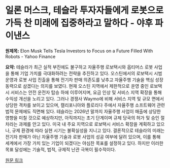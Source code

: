 # 일론 머스크, 테슬라 투자자들에게 로봇으로 가득 찬 미래에 집중하라고 말하다 - 야후 파이낸스

**원제목:** Elon Musk Tells Tesla Investors to Focus on a Future Filled With Robots - Yahoo Finance

**요약:** 테슬라가 최근 실적 부진에도 불구하고 자율주행 로보택시와 옵티머스 로봇 사업을 통해 기업 가치를 극대화하려는 전략을 추진하고 있다.  오스틴에서의 로보택시 시범 운영과 로봇 사업 진출을 통해 전기차 판매 의존도를 낮추고 자율주행 기술을 핵심 성장 동력으로 삼겠다는 의지를 보였다.  현재 오스틴 지역에서 제한적으로 운영 중인 로보택시 서비스는 안전 운전자 탑승 하에 이루어지며,  요금 인상 및 서비스 지역 확장을 통해 수익성 개선을 노리고 있다.  그러나 경쟁사 Waymo에 비해 서비스 지역 및 규모 면에서 상당한 격차를 보이고 있으며, 캘리포니아와 플로리다 주에서 자율주행 소프트웨어 관련 법적 문제에도 직면해 있다.  테슬라는 2026년 말까지 자율주행 사업이 매출에 상당한 영향을 미칠 것으로 예상하지만,  아직까지는 초기 단계이며 규제 당국의 허가 및 승인 절차라는 과제를 안고 있다.  미국 내 주요 지역으로 로보택시 서비스 확장을 계획하고 있으나,  규제 환경에 따라 실현 시기는 불확실성을 지니고 있다.  결론적으로 테슬라의 미래는 전기차 판매가 아닌 자율주행 기술과 로봇 사업의 성공 여부에 달려 있으며,  이를 통해 세계에서 가장 가치 있는 기업이 되겠다는 야심찬 목표를 설정하고 있다.  하지만 이러한 목표 달성에는 기술적, 법적, 규제적 난관 극복이 필수적이다.

[원문 링크](https://finance.yahoo.com/news/elon-musk-tells-tesla-investors-204300204.html)
